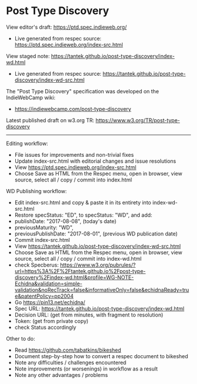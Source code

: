 # Post Type Discovery

View editor's draft: https://ptd.spec.indieweb.org/
* Live generated from respec source: https://ptd.spec.indieweb.org/index-src.html

View staged note: https://tantek.github.io/post-type-discovery/index-wd.html
* Live generated from respec source: https://tantek.github.io/post-type-discovery/index-wd-src.html

The "Post Type Discovery" specification was developed on the IndieWebCamp wiki:
* https://indiewebcamp.com/post-type-discovery

Latest published draft on w3.org TR: https://www.w3.org/TR/post-type-discovery

----

Editing workflow:
* File issues for improvements and non-trivial fixes 
* Update index-src.html with editorial changes and issue resolutions
* View https://ptd.spec.indieweb.org/index-src.html
* Choose Save as HTML from the Respec menu, open in browser, view source, select all / copy / commit into index.html

WD Publishing workflow:
* Edit index-src.html and copy & paste it in its entirety into index-wd-src.html
* Restore specStatus: "ED", to specStatus: "WD", and add:
* publishDate: "2017-08-08", (today's date)
* previousMaturity: "WD",
* previousPublishDate: "2017-08-01", (previous WD publication date)
* Commit index-src.html
* View https://tantek.github.io/post-type-discovery/index-wd-src.html
* Choose Save as HTML from the Respec menu, open in browser, view source, select all / copy / commit into index-wd.html
* check Specberus: https://www.w3.org/pubrules/?url=https%3A%2F%2Ftantek.github.io%2Fpost-type-discovery%2Findex-wd.html&profile=WG-NOTE-Echidna&validation=simple-validation&noRecTrack=false&informativeOnly=false&echidnaReady=true&patentPolicy=pp2004
* Go https://pin13.net/echidna/
* Spec URL: https://tantek.github.io/post-type-discovery/index-wd.html
* Decision URL: (get from minutes, with fragment to resolution)
* Token: (get from private copy)
* check Status accordingly


Other to do:
* Read https://github.com/tabatkins/bikeshed
* Document step-by-step how to convert a respec document to bikeshed
* Note any difficulties / challenges encountered
* Note improvements (or worsenings) in workflow as a result
* Note any other advantages / problems
